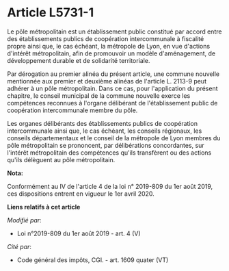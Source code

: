 # Article L5731-1

Le pôle métropolitain est un établissement public constitué par accord entre des établissements publics de coopération
intercommunale à fiscalité propre ainsi que, le cas échéant, la métropole de Lyon, en vue d'actions d'intérêt métropolitain,
afin de promouvoir un modèle d'aménagement, de développement durable et de solidarité territoriale.

Par dérogation au premier alinéa du présent article, une commune nouvelle mentionnée aux premier et deuxième alinéas de
l'article L. 2113-9 peut adhérer à un pôle métropolitain. Dans ce cas, pour l'application du présent chapitre, le conseil
municipal de la commune nouvelle exerce les compétences reconnues à l'organe délibérant de l'établissement public de
coopération intercommunale membre du pôle.

Les organes délibérants des établissements publics de coopération intercommunale ainsi que, le cas échéant, les conseils
régionaux, les conseils départementaux et le conseil de la métropole de Lyon membres du pôle métropolitain se prononcent, par
délibérations concordantes, sur l'intérêt métropolitain des compétences qu'ils transfèrent ou des actions qu'ils délèguent au
pôle métropolitain.

**Nota:**

Conformément au IV de l'article 4 de la loi n° 2019-809 du 1er août 2019, ces dispositions entrent en vigueur le 1er avril
2020.

**Liens relatifs à cet article**

_Modifié par_:

  - Loi n°2019-809 du 1er août 2019 - art. 4 (V)

_Cité par_:

  - Code général des impôts, CGI. - art. 1609 quater (VT)
